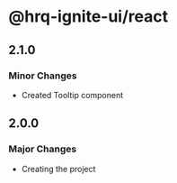 # @hrq-ignite-ui/react

## 2.1.0

### Minor Changes

- Created Tooltip component

## 2.0.0

### Major Changes

- Creating the project
